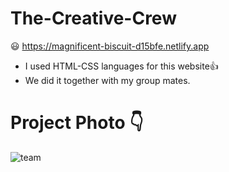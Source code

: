 # The-Creative-Crew
 😃 https://magnificent-biscuit-d15bfe.netlify.app
 - I used HTML-CSS languages for this website👍
 - We did it together with my group mates.
# Project Photo 👇
![team](https://user-images.githubusercontent.com/106542921/187657233-b23ae89d-bc43-42c6-9f89-4909d6f74fb1.png)
